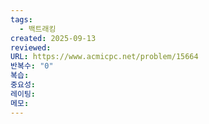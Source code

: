 ```yaml
---
tags:
  - 백트래킹
created: 2025-09-13
reviewed:
URL: https://www.acmicpc.net/problem/15664
반복수: "0"
복습:
중요성:
레이팅:
메모:
---
```

